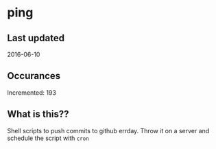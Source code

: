 # ping

## Last updated
2016-06-10

## Occurances
Incremented: 193

## What is this?? 
Shell scripts to push commits to github errday. Throw it on a server and schedule the script with `cron`
